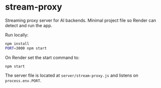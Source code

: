 # stream-proxy

Streaming proxy server for AI backends. Minimal project file so Render can detect and run the app.


Run locally:

```bash
npm install
PORT=3000 npm start
```

On Render set the start command to:

```
npm start
```

The server file is located at `server/stream-proxy.js` and listens on `process.env.PORT`.
